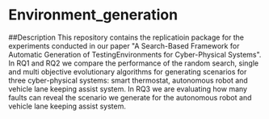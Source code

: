 # Environment_generation
##Description
This repository contains the replicatioin package for the experiments conducted in our paper "A Search-Based Framework for Automatic Generation of TestingEnvironments for Cyber-Physical Systems". In RQ1 and RQ2 we compare the performance of the random search, single and multi objective evolutionary algorithms for generating scenarios for three cyber-physical systems: smart thermostat, autonomous robot and vehicle lane keeping assist system. In RQ3 we are evaluating how many faults can reveal the scenario we generate for the autonomous robot and vehicle lane keeping assist system.
